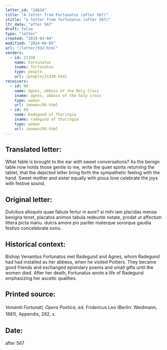 ```yaml
---
letter_id: "24634"
title: "A letter from Fortunatus (after 567)"
ititle: "a letter from fortunatus (after 567)"
ltr_date: "after 567"
draft: false
type: "letter"
created: "2014-03-04"
modified: "2014-06-05"
url: "/letter/932.html"
senders:
  - id: 21338
    name: Fortunatus
    iname: fortunatus
    type: people
    url: /people/21338.html
receivers:
  - id: 90
    name: Agnes, abbess of the Holy Cross
    iname: agnes, abbess of the holy cross
    type: woman
    url: /woman/90.html
  - id: 89
    name: Radegund of Thuringia
    iname: radegund of thuringia
    type: woman
    url: /woman/89.html
---
```

<h2> Translated letter:</h2>What fable is brought to the ear with sweet conversations?
As the benign table now holds those gentle to me,
write the quiet spirits returning the tablet,
that the depicted letter bring forth the sympathetic feeling with the hand.
Sweet mother and sister equally with pious love
celebrate the joys with festive sound.
<h2 class="mt-4"> Original letter:</h2>Dulcibus alloquiis quae fabula fertur in aure?
si mihi iam placidas mensa benigna tenet,
placatos animos tabula redeunte notate,
prodat ut affectum littera picta manu.
dulcis amore pio pariter materque sororque
gaudia festivo concelebrate sono.
<h2 class="mt-4"> Historical context:</h2>Bishop Venantius Fortunatus met Radegund and Agnes, whom Radegund had had installed as her abbess, when he visited Poitiers. They became good friends and exchanged epistolary poems and small gifts until the women died. After her death, Fortunatus wrote a life of Radegund emphasizing her ascetic qualities.
<h2 class="mt-4"> Printed source:</h2><p><span style="line-height: 1.5; background-color: transparent;"><em>Venantii Fortunati, Opera Poetica</em>, ed.</span><span style="line-height: 1.5; background-color: transparent;">&nbsp;Fridericus Leo (Berlin: Weidmann, 1881), Appendix, 282, x.</span></p><h2 class="mt-4"> Date:</h2>after 567